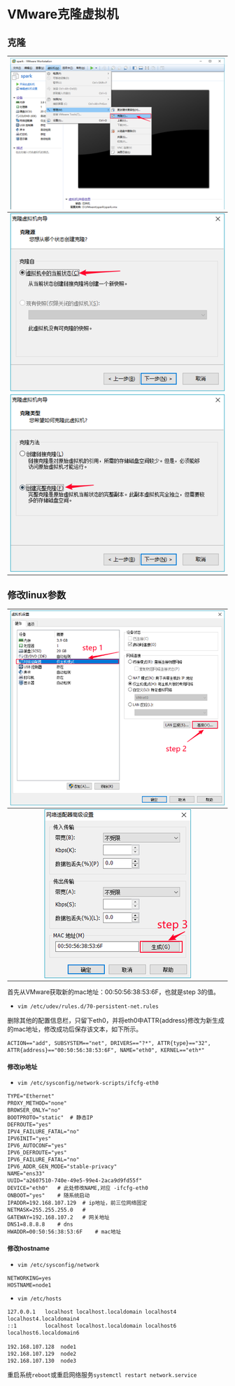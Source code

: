 # VMware克隆虚拟机

## 克隆

| ![](..\images\VMware\克隆1.jpg) |
| :-----------------------------: |
| ![](..\images\VMware\克隆2.jpg) |
| ![](..\images\VMware\克隆3.jpg) |



## 修改linux参数

| ![](..\images\VMware\修改1.jpg) |
| :-----------------------------: |
| ![](..\images\VMware\修改2.jpg) |

首先从VMware获取新的mac地址：00:50:56:38:53:6F，也就是step 3的值。

- `vim /etc/udev/rules.d/70-persistent-net.rules`

删除其他的配置信息栏，只留下eth0，并将eth0中ATTR{address}修改为新生成的mac地址，修改成功后保存该文本，如下所示。

```
ACTION=="add", SUBSYSTEM=="net", DRIVERS=="?*", ATTR{type}=="32", ATTR{address}=="00:50:56:38:53:6F", NAME="eth0", KERNEL=="eth*"
```

#### 修改ip地址

- `vim /etc/sysconfig/network-scripts/ifcfg-eth0`

```
TYPE="Ethernet"
PROXY_METHOD="none"
BROWSER_ONLY="no"
BOOTPROTO="static"	# 静态IP
DEFROUTE="yes"
IPV4_FAILURE_FATAL="no"
IPV6INIT="yes"
IPV6_AUTOCONF="yes"
IPV6_DEFROUTE="yes"
IPV6_FAILURE_FATAL="no"
IPV6_ADDR_GEN_MODE="stable-privacy"
NAME="ens33"
UUID="a2607510-740e-49e5-99e4-2aca9d9fd55f"
DEVICE="eth0"	# 此处修改NAME,对应 -ifcfg-eth0
ONBOOT="yes"	# 随系统启动
IPADDR=192.168.107.129	# ip地址，前三位网络固定
NETMASK=255.255.255.0	# 
GATEWAY=192.168.107.2	# 网关地址
DNS1=8.8.8.8	# dns
HWADDR=00:50:56:38:53:6F	# mac地址
```

#### 修改hostname

- `vim /etc/sysconfig/network   `

```
NETWORKING=yes
HOSTNAME=node1
```



-   `vim /etc/hosts  `    

```shell
127.0.0.1   localhost localhost.localdomain localhost4 localhost4.localdomain4
::1         localhost localhost.localdomain localhost6 localhost6.localdomain6

192.168.107.128  node1
192.168.107.129  node2
192.168.107.130  node3
```

重启系统`reboot`或重启网络服务`systemctl restart network.service`

